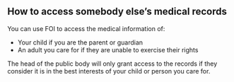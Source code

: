 ##  How to access somebody else’s medical records

You can use FOI to access the medical information of:

  * Your child if you are the parent or guardian 
  * An adult you care for if they are unable to exercise their rights 

The head of the public body will only grant access to the records if they
consider it is in the best interests of your child or person you care for.
